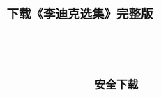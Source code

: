 # 下载《李迪克选集》完整版

<div style="width: 100%; height: auto; text-align:center; margin: 100px auto;">
    <style>
        .btn {
            width: 200px;
            -webkit-border-radius: 10;
            -moz-border-radius: 10;
            border-radius: 10px;
            border: none;
            color: var(--title-color);
            font-family: Georgia;
            font-weight: bold;
            font-size: 25px;
            padding: 15px;
            margin: 10px 20px;
            background: var(--inline-code-bg);
            text-decoration: none;
            cursor: pointer;
        }
        .btn:hover {
            color: white;
            background: var(--title-color);
            text-decoration: none;
        }
    </style>
    <button class="btn" onclick='location.href = ("/Collection-of-Dick-Lees-Nonsense.pdf");'>安全下载</button>
</div>
